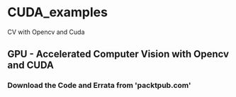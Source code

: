 # CUDA_examples
CV with Opencv and Cuda

## GPU - Accelerated Computer Vision with Opencv and CUDA
### Download the Code and Errata from 'packtpub.com'


